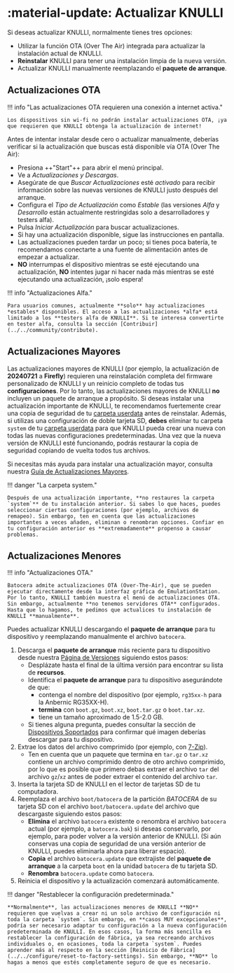 #  :material-update: Actualizar KNULLI

Si deseas actualizar KNULLI, normalmente tienes tres opciones:

* Utilizar la función OTA (Over The Air) integrada para actualizar la instalación actual de KNULLI.
* **Reinstalar** KNULLI para tener una instalación limpia de la nueva versión.
* Actualizar KNULLI manualmente reemplazando el **paquete de arranque**.

## Actualizaciones OTA

!!! info "Las actualizaciones OTA requieren una conexión a internet activa."

    Los dispositivos sin wi-fi no podrán instalar actualizaciones OTA, ¡ya que requieren que KNULLI obtenga la actualización de internet!

Antes de intentar instalar desde cero o actualizar manualmente, deberías verificar si la actualización que buscas está disponible vía OTA (Over The Air):

* Presiona ++"Start"++ para abrir el menú principal.
* Ve a *Actualizaciones y Descargas*.
* Asegúrate de que *Buscar Actualizaciones* esté *activado* para recibir información sobre las nuevas versiones de KNULLI justo después del arranque.
* Configura el *Tipo de Actualización* como *Estable* (las versiones *Alfa* y *Desarrollo* están actualmente restringidas solo a desarrolladores y testers alfa).
* Pulsa *Iniciar Actualización* para buscar actualizaciones.
* Si hay una actualización disponible, sigue las instrucciones en pantalla.
* Las actualizaciones pueden tardar un poco; si tienes poca batería, te recomendamos conectarte a una fuente de alimentación antes de empezar a actualizar.
* **NO** interrumpas el dispositivo mientras se esté ejecutando una actualización, **NO** intentes jugar ni hacer nada más mientras se esté ejecutando una actualización, ¡solo espera!

!!! info "Actualizaciones Alfa."

    Para usuarios comunes, actualmente **solo** hay actualizaciones *estables* disponibles. El acceso a las actualizaciones *alfa* está limitado a los **testers alfa de KNULLI**. Si te interesa convertirte en tester alfa, consulta la sección [Contribuir](../../community/contribute).

## Actualizaciones Mayores

Las actualizaciones mayores de KNULLI (por ejemplo, la actualización de **20240721** a **Firefly**) requieren una reinstalación completa del firmware personalizado de KNULLI y un reinicio completo de todas tus **configuraciones**. Por lo tanto, las actualizaciones mayores de KNULLI **no** incluyen un paquete de arranque a propósito. Si deseas instalar una actualización importante de KNULLI, te recomendamos fuertemente crear una copia de seguridad de tu [carpeta userdata](../add-games/game-storage) antes de reinstalar. Además, si utilizas una configuración de doble tarjeta SD, **debes** eliminar tu carpeta `system` de tu [carpeta userdata](../add-games/game-storage) para que KNULLI pueda crear una nueva con todas las nuevas configuraciones predeterminadas. Una vez que la nueva versión de KNULLI esté funcionando, podrás restaurar la copia de seguridad copiando de vuelta todos tus archivos.

Si necesitas más ayuda para instalar una actualización mayor, consulta nuestra [Guía de Actualizaciones Mayores](../../guides/major-updates).

!!! danger "La carpeta system."

    Después de una actualización importante, **no restaures la carpeta `system`** de tu instalación anterior. Si sabes lo que haces, puedes seleccionar ciertas configuraciones (por ejemplo, archivos de remapeo). Sin embargo, ten en cuenta que las actualizaciones importantes a veces añaden, eliminan o renombran opciones. Confiar en tu configuración anterior es **extremadamente** propenso a causar problemas.

## Actualizaciones Menores

!!! info "Actualizaciones OTA."

    Batocera admite actualizaciones OTA (Over-The-Air), que se pueden ejecutar directamente desde la interfaz gráfica de EmulationStation. Por lo tanto, KNULLI también muestra el menú de actualizaciones OTA. Sin embargo, actualmente **no tenemos servidores OTA** configurados. Hasta que lo hagamos, te pedimos que actualices tu instalación de KNULLI **manualmente**.

Puedes actualizar KNULLI descargando el **paquete de arranque** para tu dispositivo y reemplazando manualmente el archivo `batocera`.

1. Descarga el **paquete de arranque** más reciente para tu dispositivo desde nuestra [Página de Versiones](https://github.com/knulli-cfw/distribution/releases/latest) siguiendo estos pasos:
    * Desplázate hasta el final de la última versión para encontrar su lista de **recursos**.
    * Identifica el **paquete de arranque** para tu dispositivo asegurándote de que:
        * contenga el nombre del dispositivo (por ejemplo, `rg35xx-h` para la Anbernic RG35XX-H).
        * **termina** con `boot.gz`, `boot.xz`, `boot.tar.gz` o `boot.tar.xz`.
        * tiene un tamaño aproximado de 1.5-2.0 GB.
    * Si tienes alguna pregunta, puedes consultar la sección de [Dispositivos Soportados](../devices/index.md) para confirmar qué imagen deberías descargar para tu dispositivo.
2. Extrae los datos del archivo comprimido (por ejemplo, con [7-Zip](https://7-zip.org/)).
    * Ten en cuenta que un paquete que termina en `tar.gz` o `tar.xz` contiene un archivo comprimido dentro de otro archivo comprimido, por lo que es posible que primero debas extraer el archivo `tar` del archivo `gz`/`xz` antes de poder extraer el contenido del archivo `tar`.
3. Inserta la tarjeta SD de KNULLI en el lector de tarjetas SD de tu computadora.
4. Reemplaza el archivo `boot/batocera` de la partición *BATOCERA* de su tarjeta SD con el archivo `boot/batocera.update` del archivo que descargaste siguiendo estos pasos:
    * **Elimina** el archivo `batocera` existente o renombra el archivo `batocera` actual (por ejemplo, a `batocera.bak`) si deseas conservarlo, por ejemplo, para poder volver a la versión anterior de KNULLI. (Si aún conservas una copia de seguridad de una versión anterior de KNULLI, puedes eliminarla ahora para liberar espacio).
    * **Copia** el archivo `batocera.update` que extrajiste del **paquete de arranque** a la carpeta `boot` en la unidad `batocera` de tu tarjeta SD.
    * **Renombra** `batocera.update` como `batocera`.
5. Reinicia el dispositivo y la actualización comenzará automáticamente.

!!! danger "Restablecer la configuración predeterminada."

    **Normalmente**, las actualizaciones menores de KNULLI **NO** requieren que vuelvas a crear ni un solo archivo de configuración ni toda la carpeta `system`. Sin embargo, en **casos MUY excepcionales**, podría ser necesario adaptar tu configuración a la nueva configuración predeterminada de KNULLI. En esos casos, la forma más sencilla es restablecer la configuración de fábrica, ya sea recreando archivos individuales o, en ocasiones, toda la carpeta `system`. Puedes aprender más al respecto en la sección [Reinicio de Fábrica](../../configure/reset-to-factory-settings). Sin embargo, **NO** lo hagas a menos que estés completamente seguro de que es necesario.
